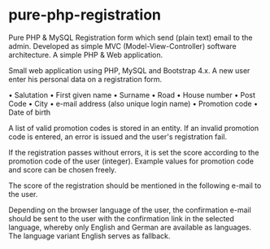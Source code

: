 # pure-php-registration
Pure PHP & MySQL Registration form which send (plain text) email to the admin. Developed as simple MVC (Model-View-Controller) software architecture. A simple PHP & Web application.

Small web application using PHP, MySQL and Bootstrap 4.x.
A new user enter his personal data on a registration form.

• Salutation
• First given name
• Surname
• Road
• House number
• Post Code
• City
• e-mail address (also unique login name)
• Promotion code
• Date of birth

A list of valid promotion codes is stored in an entity. If an invalid promotion code is entered, an error is issued and the user's registration fail.

If the registration passes without errors, it is set the score according to the promotion code of the user (integer). Example values for promotion code and score can be chosen freely.

The score of the registration should be mentioned in the following e-mail to the user.

Depending on the browser language of the user, the confirmation e-mail should be sent to the user with the confirmation link in the selected language, whereby only English and German are available as languages. The language variant English serves as fallback.
